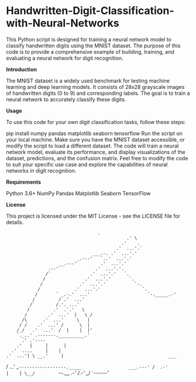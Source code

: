 # Handwritten-Digit-Classification-with-Neural-Networks
This Python script is designed for training a neural network model to classify handwritten digits using the MNIST dataset. The purpose of this code is to provide a comprehensive example of building, training, and evaluating a neural network for digit recognition.

**Introduction**

The MNIST dataset is a widely used benchmark for testing machine learning and deep learning models. It consists of 28x28 grayscale images of handwritten digits (0 to 9) and corresponding labels. The goal is to train a neural network to accurately classify these digits.

**Usage**

To use this code for your own digit classification tasks, follow these steps:

pip install numpy pandas matplotlib seaborn tensorflow
Run the script on your local machine. Make sure you have the MNIST dataset accessible, or modify the script to load a different dataset.
The code will train a neural network model, evaluate its performance, and display visualizations of the dataset, predictions, and the confusion matrix.
Feel free to modify the code to suit your specific use case and explore the capabilities of neural networks in digit recognition.

**Requirements**

Python 3.6+
NumPy
Pandas
Matplotlib
Seaborn
TensorFlow

**License**

This project is licensed under the MIT License - see the LICENSE file for details.



                                       .
                                                  .' \
                                                .'    .
                                              .'  ...'.`
                                     ___.-. .'  ...'.'
                               _.---'   `..'  ...'.'
                        __.---'         .'  ...'.'
                    .--'              .'  ...'.'.
                   /`               .'  ...'.'   `.
                  /               .'  ...'.'       `.
                 /              .'  ...'.'           `-.
                /             .'  ...'.'                `.
               /       ` _.-.'  ...'                      `-._____.-'
              /         / .'  ...'
             /`        /.'. ...'
            /         .'  .`.'   \
           /        .'  ...'  |   \ /
          /\      .'  ...'     \   |
         / /    .'  ...' /      \  |
        /_/   .'  ...'  /  |    |  |'
        `._..' .-------.__________.'
          .' .'----
        .'   |     |      |
      .'  ....     |    |
    .'  ...'| \ __.'     |                                        ___
   / \...'   \_`------------------._____                  ___.---'
  /  .-'            |    | \__/         `--.__        _.-'
 /.-'                \__/                     `------'
